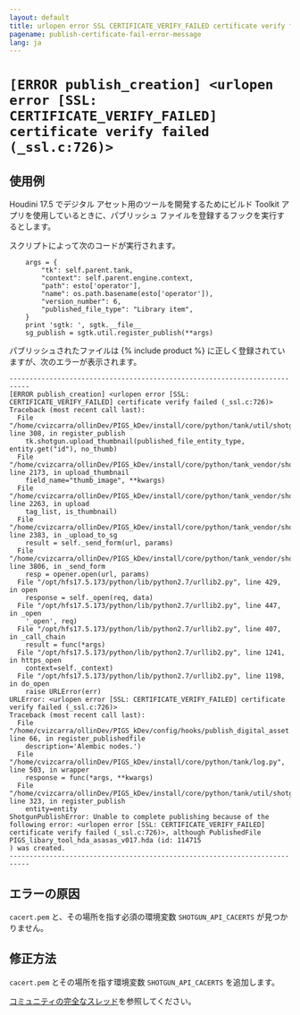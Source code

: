 ```yaml
---
layout: default
title: urlopen error SSL CERTIFICATE_VERIFY_FAILED certificate verify failed (_ssl.c:726)
pagename: publish-certificate-fail-error-message
lang: ja
---
```


# `[ERROR publish_creation] <urlopen error [SSL: CERTIFICATE_VERIFY_FAILED] certificate verify failed (_ssl.c:726)>`

## 使用例

Houdini 17.5 でデジタル アセット用のツールを開発するためにビルド Toolkit アプリを使用しているときに、パブリッシュ ファイルを登録するフックを実行するとします。

スクリプトによって次のコードが実行されます。

        args = {
            "tk": self.parent.tank,
            "context": self.parent.engine.context,
            "path": esto['operator'],
            "name": os.path.basename(esto['operator']),
            "version_number": 6,
            "published_file_type": "Library item",
        }
        print 'sgtk: ', sgtk.__file__
        sg_publish = sgtk.util.register_publish(**args)

パブリッシュされたファイルは {% include product %} に正しく登録されていますが、次のエラーが表示されます。

```
---------------------------------------------------------------------------
[ERROR publish_creation] <urlopen error [SSL: CERTIFICATE_VERIFY_FAILED] certificate verify failed (_ssl.c:726)>
Traceback (most recent call last):
  File "/home/cvizcarra/ollinDev/PIGS_kDev/install/core/python/tank/util/shotgun/publish_creation.py", line 308, in register_publish
    tk.shotgun.upload_thumbnail(published_file_entity_type, entity.get("id"), no_thumb)
  File "/home/cvizcarra/ollinDev/PIGS_kDev/install/core/python/tank_vendor/shotgun_api3/shotgun.py", line 2173, in upload_thumbnail
    field_name="thumb_image", **kwargs)
  File "/home/cvizcarra/ollinDev/PIGS_kDev/install/core/python/tank_vendor/shotgun_api3/shotgun.py", line 2263, in upload
    tag_list, is_thumbnail)
  File "/home/cvizcarra/ollinDev/PIGS_kDev/install/core/python/tank_vendor/shotgun_api3/shotgun.py", line 2383, in _upload_to_sg
    result = self._send_form(url, params)
  File "/home/cvizcarra/ollinDev/PIGS_kDev/install/core/python/tank_vendor/shotgun_api3/shotgun.py", line 3806, in _send_form
    resp = opener.open(url, params)
  File "/opt/hfs17.5.173/python/lib/python2.7/urllib2.py", line 429, in open
    response = self._open(req, data)
  File "/opt/hfs17.5.173/python/lib/python2.7/urllib2.py", line 447, in _open
    '_open', req)
  File "/opt/hfs17.5.173/python/lib/python2.7/urllib2.py", line 407, in _call_chain
    result = func(*args)
  File "/opt/hfs17.5.173/python/lib/python2.7/urllib2.py", line 1241, in https_open
    context=self._context)
  File "/opt/hfs17.5.173/python/lib/python2.7/urllib2.py", line 1198, in do_open
    raise URLError(err)
URLError: <urlopen error [SSL: CERTIFICATE_VERIFY_FAILED] certificate verify failed (_ssl.c:726)>
Traceback (most recent call last):
  File "/home/cvizcarra/ollinDev/PIGS_kDev/config/hooks/publish_digital_asset.py", line 66, in register_publishedfile
    description='Alembic nodes.')
  File "/home/cvizcarra/ollinDev/PIGS_kDev/install/core/python/tank/log.py", line 503, in wrapper
    response = func(*args, **kwargs)
  File "/home/cvizcarra/ollinDev/PIGS_kDev/install/core/python/tank/util/shotgun/publish_creation.py", line 323, in register_publish
    entity=entity
ShotgunPublishError: Unable to complete publishing because of the following error: <urlopen error [SSL: CERTIFICATE_VERIFY_FAILED] certificate verify failed (_ssl.c:726)>, although PublishedFile PIGS_libary_tool_hda_asasas_v017.hda (id: 114715
) was created.
---------------------------------------------------------------------------
```

## エラーの原因

`cacert.pem` と、その場所を指す必須の環境変数 `SHOTGUN_API_CACERTS` が見つかりません。

## 修正方法

`cacert.pem` とその場所を指す環境変数 `SHOTGUN_API_CACERTS` を追加します。

[コミュニティの完全なスレッド](https://community.shotgridsoftware.com/t/ssl-certificate-error-on-sgtk-util-regiter-publish/3291)を参照してください。

